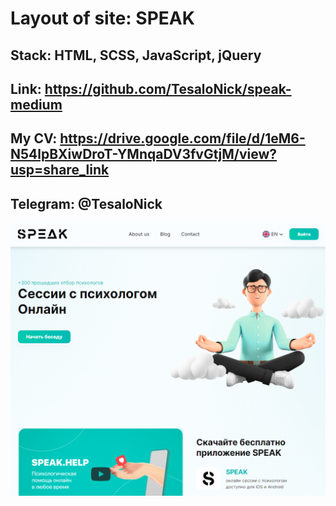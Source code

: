 #  Layout of site: SPEAK
## Stack: HTML, SCSS, JavaScript, jQuery

## Link: https://github.com/TesaloNick/speak-medium

## My CV: https://drive.google.com/file/d/1eM6-N54lpBXiwDroT-YMnqaDV3fvGtjM/view?usp=share_link

## Telegram: @TesaloNick

![Image alt](./img/CoverHome.png)
